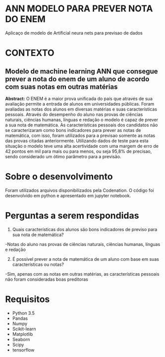 # ANN MODELO PARA PREVER NOTA DO ENEM
Aplicaço de modelo de Artificial neura nets para previsao de dados
# CONTEXTO 
## Modelo de machine learning ANN que consegue prever a nota do enem de um aluno de acordo com suas notas em outras matérias
**Abstract:**
O ENEM é a maior prova unificada do país que através de sua avaliação permite a entrada de alunos em universidades públicas. Foram avaliadas as notas dos alunos em diversas matérias e suas características pessoais. Através do desempenho do aluno nas provas de ciências naturais, ciências humanas, línguas e redação o modelo é capaz de prever a sua nota de matemática.
As características pessoais dos candidatos não se caracterizaram como bons indicadores para prever as notas de matemática, com isso, foram utilizados para a previsao somente as notas das provas citadas anteriormente.
Utilizando dados de teste para esta situação o modelo teve uma alta acertividade com uma margem de erro de 42 pontos em mil para mais ou para menos, ou seja 95,8% de precisao, sendo considerado um ótimo parâmetro para a previsão.


# Sobre o desenvolvimento

Foram utilizados arquivos disponibilizados pela Codenation. O código foi desenvolvido em python e apresentado em jupyter notebook.

# Perguntas a serem respondidas

1. Quais características dos alunos são bons indicadores de previso para sua nota de matemática?

-Notas do aluno nas provas de ciências naturais, ciências humanas, línguas e redação

2. É possível prever a nota de matemática de um aluno com base em suas características ou notas?

-Sim, apenas com as notas em outras matérias, as características pessoais não foram consideradas boas preditoras


# Requisitos

- Python 3.5
- Pandas
- Numpy
- Scikit-learn
- Matplotlib
- Seaborn
- Scipy
- tensorflow
